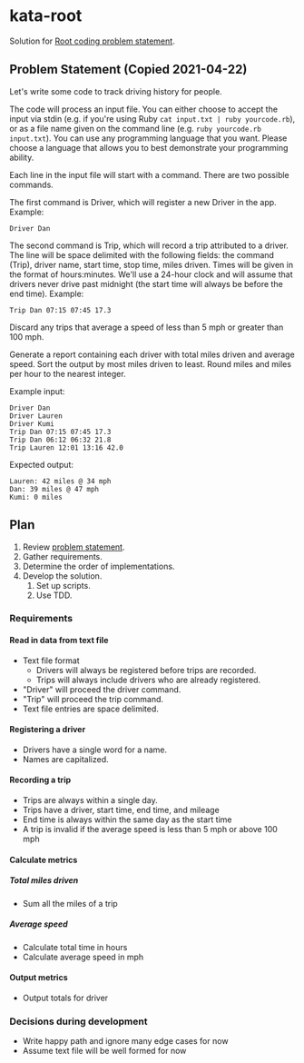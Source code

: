 # kata-root

Solution for [Root coding problem statement](https://gist.githubusercontent.com/dan-manges/1e1854d0704cb9132b74/raw/cb3370dad0042e5a3e96ef67489e15d1071a3a7a/Root.md).

## Problem Statement (Copied 2021-04-22)

Let's write some code to track driving history for people.

The code will process an input file. You can either choose to accept the input via stdin (e.g. if you're using Ruby `cat input.txt | ruby yourcode.rb`), or as a file name given on the command line (e.g. `ruby yourcode.rb input.txt`). You can use any programming language that you want. Please choose a language that allows you to best demonstrate your programming ability.

Each line in the input file will start with a command. There are two possible commands.

The first command is Driver, which will register a new Driver in the app. Example:

`Driver Dan`

The second command is Trip, which will record a trip attributed to a driver. The line will be space delimited with the following fields: the command (Trip), driver name, start time, stop time, miles driven. Times will be given in the format of hours:minutes. We'll use a 24-hour clock and will assume that drivers never drive past midnight (the start time will always be before the end time). Example:

`Trip Dan 07:15 07:45 17.3`

Discard any trips that average a speed of less than 5 mph or greater than 100 mph.

Generate a report containing each driver with total miles driven and average speed. Sort the output by most miles driven to least. Round miles and miles per hour to the nearest integer.

Example input:

```
Driver Dan
Driver Lauren
Driver Kumi
Trip Dan 07:15 07:45 17.3
Trip Dan 06:12 06:32 21.8
Trip Lauren 12:01 13:16 42.0
```

Expected output:

```
Lauren: 42 miles @ 34 mph
Dan: 39 miles @ 47 mph
Kumi: 0 miles
```

## Plan

1. Review [problem statement](#problem-statement).
2. Gather requirements.
3. Determine the order of implementations.
4. Develop the solution.
   1. Set up scripts.
   2. Use TDD.

### Requirements

#### Read in data from text file

* Text file format
  * Drivers will always be registered before trips are recorded.
  * Trips will always include drivers who are already registered.
* "Driver" will proceed the driver command.
* "Trip" will proceed the trip command.
* Text file entries are space delimited.

#### Registering a driver

* Drivers have a single word for a name.
* Names are capitalized.

#### Recording a trip

* Trips are always within a single day.
* Trips have a driver, start time, end time, and mileage
* End time is always within the same day as the start time
* A trip is invalid if the average speed is less than 5 mph or above 100 mph

#### Calculate metrics

##### Total miles driven

* Sum all the miles of a trip

##### Average speed 

* Calculate total time in hours
* Calculate average speed in mph

#### Output metrics

* Output totals for driver

### Decisions during development

* Write happy path and ignore many edge cases for now
* Assume text file will be well formed for now